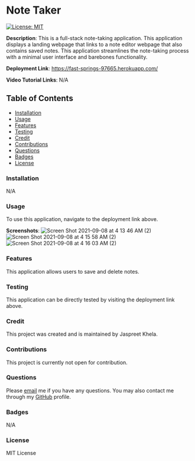 # Note Taker
[![License: MIT](https://img.shields.io/badge/License-MIT-yellow.svg)](https://opensource.org/licenses/MIT)

**Description**: This is a full-stack note-taking application. This application displays a landing webpage that links to a note editor webpage that also contains saved notes. This application streamlines the note-taking process with a minimal user interface and barebones functionality.

**Deployment Link**: https://fast-springs-97665.herokuapp.com/

**Video Tutorial Links**: N/A

## Table of Contents
* [Installation](#installation)
* [Usage](#usage)
* [Features](#features)
* [Testing](#testing)
* [Credit](#credit)
* [Contributions](#contributions)
* [Questions](#questions)
* [Badges](#badges)
* [License](#license)

### Installation
N/A

### Usage
To use this application, navigate to the deployment link above.

**Screenshots**:
![Screen Shot 2021-09-08 at 4 13 46 AM (2)](https://user-images.githubusercontent.com/80941606/132472503-af1f46a0-597b-4b07-8740-690b45265c2c.png)
![Screen Shot 2021-09-08 at 4 15 58 AM (2)](https://user-images.githubusercontent.com/80941606/132472530-91593ccd-2402-4024-88bc-91d5e147baa8.png)
![Screen Shot 2021-09-08 at 4 16 03 AM (2)](https://user-images.githubusercontent.com/80941606/132472555-24e76f67-9edb-419e-a95f-a0cf5c5d8fbe.png)

### Features
This application allows users to save and delete notes.

### Testing
This application can be directly tested by visiting the deployment link above.

### Credit
This project was created and is maintained by Jaspreet Khela.

### Contributions
This project is currently not open for contribution.

### Questions
Please [email](jaspreet.khela@gmail.com) me if you have any questions.
You may also contact me through my [GitHub](https://github.com/JaspreetKhela) profile. 

### Badges
N/A

### License
MIT License

